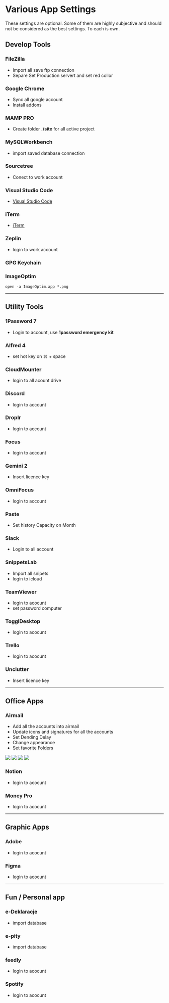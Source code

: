 # Various App Settings

These settings are optional. Some of them are highly subjective and should not be considered as the best settings. To each is own.

## Develop Tools

### FileZilla

- Import all save ftp connection
    <!-- - upload file to drive -->
- Separe Set Production servert and set red collor

### Google Chrome

- Sync all google account
- Install addons

### MAMP PRO

- Create folder **./site** for all active project

### MySQLWorkbench

- import saved database connection

### Sourcetree

- Conect to work account

### Visual Studio Code

- [Visual Studio Code](VisualStudioCode/README.md)

### iTerm

- [iTerm](iTerm/README.md)

### Zeplin

- login to work account

### GPG Keychain

### ImageOptim

```shell
open -a ImageOptim.app *.png
```

---

## Utility Tools

### 1Password 7

- Login to account, use **1password emergency kit**

### Alfred 4

- set hot key on ⌘ + space

### CloudMounter

- login to all acount drive

### Discord

- login to account

### Droplr

- login to account

### Focus

- login to account

### Gemini 2

- Insert licence key

### OmniFocus

- login to account

### Paste

- Set history Capacity on Month

### Slack

- Login to all account

### SnippetsLab

- Import all snipets
- login to icloud

### TeamViewer

- login to acocunt
- set password computer

### TogglDesktop

- login to acocunt

### Trello

- login to acocunt

### Unclutter

- Insert licence key

---

## Office Apps

### Airmail

- Add all the accounts into airmail
- Update icons and signatures for all the accounts
- Set Dending Delay
- Change appearance
- Set favorite Folders

![](assets/Airmail.png)
![](assets/Airmail-1.png)
![](assets/Airmail-2.png)
![](assets/Airmail-3.png)

### Notion

- login to acocunt

### Money Pro

- login to acocunt

---

## Graphic Apps

### Adobe

- login to acocunt

### Figma

- login to acocunt

---

## Fun / Personal app

### e-Deklaracje

- import database

### e-pity

- import database

### feedly

- login to acocunt

### Spotify

- login to acocunt
  <!-- ### CheatSheet -->

<!-- - System Preferences -> Security and Privacy -> Accessibility -> Check -->
